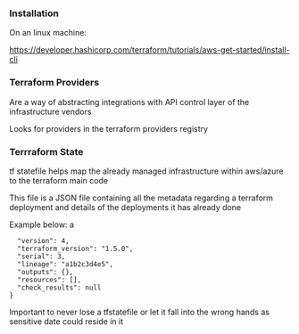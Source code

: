 ### Installation 

On an linux machine: 

https://developer.hashicorp.com/terraform/tutorials/aws-get-started/install-cli

### Terraform Providers

Are a way of abstracting integrations with API control layer of the infrastructure vendors 

Looks for providers in the terraform providers registry

### Terrraform State

tf statefile helps map the already managed infrastructure within aws/azure to the terraform main code 

This file is a JSON file containing all the metadata regarding a terraform deployment and details of the deployments it has already done

Example below: 
a
```{
  "version": 4,
  "terraform_version": "1.5.0",
  "serial": 3,
  "lineage": "a1b2c3d4e5",
  "outputs": {},
  "resources": [],
  "check_results": null
}
```

Important to never lose a tfstatefile or let it fall into the wrong hands as sensitive date could reside in it
